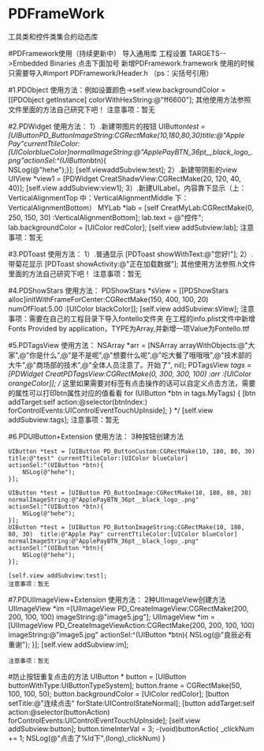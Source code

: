 # PDFrameWork
工具类和控件类集合的动态库

#PDFramework使用（持续更新中）
导入通用库 工程设置  TARGETS-->Embedded Binaries  点击下面加号 新增PDFramework.framework
使用的时候 只需要导入#import  PDFramework/Header.h （ps：尖括号引用）

#1.PDObject
	使用方法：例如设置颜色->self.view.backgroundColor = [[PDObject getInstance] colorWithHexString:@"ff6600"];
	其他使用方法参照文件里面的方法自己研究下吧！
	注意事项：暂无

#2.PDWidget
	使用方法：
	1）.新建带图片的按钮
	UIButton*test = [UIButtonPD_ButtonImageString:CGRectMake(10,180,80,30)title:@"Apple Pay"currentTtileColor:[UIColorblueColor]normalImageString:@"ApplePayBTN_36pt__black_logo_.png"actionSel:^(UIButton*btn){        
	NSLog(@"hehe");}];
	[self.viewaddSubview:test];
	2）.新建带阴影的view
	UIView *view1 = [PDWidget CreatShadwView:CGRectMake(20, 120, 40, 40)];
	[self.view addSubview:view1];
	3）.新建UILabel，内容靠下显示（上：VerticalAlignmentTop 中：VerticalAlignmentMiddle 下：VerticalAlignmentBottom）
	MYLab *lab = [self CreatMyLab:CGRectMake(0, 250, 150, 30) :VerticalAlignmentBottom];
	lab.text = @"控件";
	lab.backgroundColor = [UIColor redColor];
	[self.view addSubview:lab];
	注意事项：暂无

#3.PDToast
	使用方法：
	1）.普通显示
	[PDToast showWithText:@"您好!"];
	2）.带菊花显示
	[PDToast showActivity:@"正在加载数据"];
	其他使用方法参照.h文件里面的方法自己研究下吧！
	注意事项：暂无

#4.PDShowStars
	使用方法：
	PDShowStars *sView = [[PDShowStars alloc]initWithFrameForCenter:CGRectMake(150, 400, 100, 20) numOfFloat:5.00 :[UIColor blackColor]];
	[self.view addSubview:sView];
	注意事项：需要在自己的工程目录下导入fontello文件夹  在工程的info.plist文件中新增Fonts Provided by application，TYPE为Array,并新增一项Value为Fontello.ttf
	
#5.PDTagsView
	使用方法：
	    NSArray *arr = [NSArray arrayWithObjects:@"大家",@"你是什么",@"是不是呢",@"想要什么呢",@"吃大餐了哦哦哦",@"技术部的大牛",@"商场部的技术",@"全体人员注意了。开始了", nil];
	    PDTagsView *tags = [PDWidget CreatPDTagsView:CGRectMake(0, 300, 300, 100) :arr :[UIColor orangeColor]];
	    /* 这里如果需要对标签有点击操作的话可以自定义点击方法，需要的属性可以打印btn属性对应的值看看
	    for (UIButton *btn in tags.MyTags) {
	    [btn addTarget:self action:@selector(btnIndex:) forControlEvents:UIControlEventTouchUpInside];
	    }
	    */
	    [self.view addSubview:tags];
	注意事项：暂无	
	
#6.PDUIButton+Extension
    使用方法：
    3种按钮创建方法
    
    UIButton *test = [UIButton PD_ButtonCustom:CGRectMake(10, 180, 80, 30) title:@"test" currentTtileColor:[UIColor blueColor] actionSel:^(UIButton *btn){
    	NSLog(@"hehe");
    }];
    
    UIButton *test = [UIButton PD_ButtonImage:CGRectMake(10, 180, 80, 30) normalImageString:@"ApplePayBTN_36pt__black_logo_.png" actionSel:^(UIButton *btn){
    	NSLog(@"hehe");
    }];
    UIButton *test = [UIButton PD_ButtonImageString:CGRectMake(10, 180, 80, 30)  title:@"Apple Pay" currentTtileColor:[UIColor blueColor] normalImageString:@"ApplePayBTN_36pt__black_logo_.png" actionSel:^(UIButton *btn){
    	NSLog(@"hehe");
    }];
    
    [self.view addSubview:test];
    注意事项：暂无
    
#7.PDUIImageView+Extension
    使用方法：
    2种UIImageView创建方法
    UIImageView *im  =[UIImageView PD_CreateImageView:CGRectMake(200, 200, 100, 100) imageString:@"image5.jpg"];
    UIImageView *im  =[UIImageView PD_CreateImageViewAction:CGRectMake(200, 200, 100, 100) imageString:@"image5.jpg" actionSel:^(UIButton *btn){
        NSLog(@"良辰必有重谢");
    }];
    [self.view addSubview:im];

    注意事项：暂无
    
    
#防止按钮重复点击的方法
	UIButton * button = [UIButton buttonWithType:UIButtonTypeSystem];
	button.frame = CGRectMake(50, 100, 100, 50);
	button.backgroundColor = [UIColor redColor];
	[button setTitle:@"连续点击" forState:UIControlStateNormal];
	[button addTarget:self action:@selector(buttonAction) forControlEvents:UIControlEventTouchUpInside];
	[self.view addSubview:button];
	button.timeInterVal = 3;
	-(void)buttonActio{
		 _clickNum += 1;
		NSLog(@"点击了%ld下",(long)_clickNum)
	}
    

